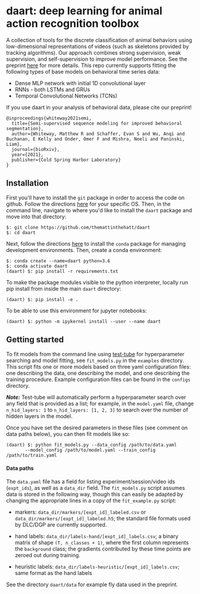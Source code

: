 # daart: deep learning for animal action recognition toolbox
A collection of tools for the discrete classification of animal behaviors using low-dimensional representations of videos (such as skeletons provided by tracking algorithms). Our approach combines strong supervision, weak supervision, and self-supervision to improve model performance. See the preprint [here](https://www.biorxiv.org/content/10.1101/2021.06.16.448685v1) for more details. This repo currently supports fitting the 
following types of base models on behavioral time series data:
* Dense MLP network with initial 1D convolutional layer
* RNNs - both LSTMs and GRUs
* Temporal Convolutional Networks (TCNs)

If you use daart in your analysis of behavioral data, please cite our preprint!

    @inproceedings{whiteway2021semi,
      title={Semi-supervised sequence modeling for improved behavioral segmentation},
      author={Whiteway, Matthew R and Schaffer, Evan S and Wu, Anqi and Buchanan, E Kelly and Onder, Omer F and Mishra, Neeli and Paninski, Liam},
      journal={bioRxiv},
      year={2021},
      publisher={Cold Spring Harbor Laboratory}
    }
    
## Installation

First you'll have to install the `git` package in order to access the code on github. Follow the 
directions [here](https://git-scm.com/book/en/v2/Getting-Started-Installing-Git) 
for your specific OS.
Then, in the command line, navigate to where you'd like to install the `daart` package and move 
into that directory:
```
$: git clone https://github.com/themattinthehatt/daart
$: cd daart
```

Next, follow the directions 
[here](https://docs.conda.io/projects/conda/en/latest/user-guide/install/) 
to install the `conda` package for managing development environments.
Then, create a conda environment:

```
$: conda create --name=daart python=3.6
$: conda activate daart
(daart) $: pip install -r requirements.txt 
```

To make the package modules visible to the python interpreter, locally run pip 
install from inside the main `daart` directory:

```
(daart) $: pip install -e .
```

To be able to use this environment for jupyter notebooks:

```
(daart) $: python -m ipykernel install --user --name daart
```

## Getting started

To fit models from the command line using [test-tube](https://williamfalcon.github.io/test-tube/) 
for hyperparameter searching and model fitting, see `fit_models.py` in the `examples` directory.
This script fits one or more models based on three yaml configuration files: one describing the 
data, one describing the model, and one describing the training procedure. Example configuration
files can be found in the `configs` directory.

**_Note:_** Test-tube will automatically perform a hyperparameter search over any field that is 
provided as a list; for example, in the `model.yaml` file, change `n_hid_layers: 1` to 
`n_hid_layers: [1, 2, 3]` to search over the number of hidden layers in the model.
 
Once you have set the desired parameters in these files (see comment on data paths below), you can 
then fit models like so:

```
(daart) $: python fit_models.py --data_config /path/to/data.yaml 
       --model_config /path/to/model.yaml --train_config /path/to/train.yaml
```

#### Data paths

The `data.yaml` file has a field for listing experiment/session/video ids (`expt_ids`), as well as 
a `data_dir` field. The `fit_models.py` script assumes data is stored in the following way, though 
this can easily be adapted by changing the appropriate lines in a copy of the `fit_example.py` 
script:

* markers: `data_dir/markers/[expt_id]_labeled.csv` or `data_dir/markers/[expt_id]_labeled.h5`; 
the standard file formats used by DLC/DGP are currently supported.
 
* hand labels: `data_dir/labels-hand/[expt_id]_labels.csv`; a binary matrix of shape 
`(T, n_classes + 1)`, where the first column represents the `background` class; the gradients 
contributed by these time points are zeroed out during training.

* heuristic labels: `data_dir/labels-heuristic/[expt_id]_labels.csv`; same format as the hand 
labels

See the directory `daart/data` for example fly data used in the preprint.
